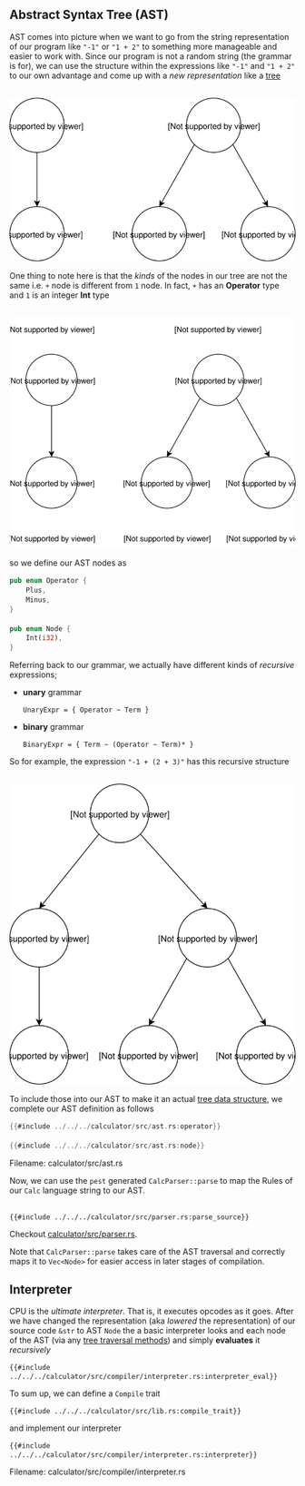 ## Abstract Syntax Tree (AST)

AST comes into picture when we want to go from the string representation of our program like `"-1"` or `"1 + 2"` to something more manageable and easier to work with. Since our program is not a random string (the grammar is for), we can use the structure within the expressions like `"-1"` and `"1 + 2"` to our own advantage and come up with a *new representation* like a [tree](https://en.wikipedia.org/wiki/Tree_structure)

<p align="center">
  </br>
    <a href><img  alt="ast" src="../img/ast.svg"> </a>
</p>

One thing to note here is that the *kinds* of the nodes in our tree are not the same i.e. `+` node is different from `1` node. In fact, `+` has an **Operator** type and `1` is an integer **Int** type


<p align="center">
  </br>
    <a href><img  alt="ast" src="../img/ast_typed.svg"> </a>
</p>


so we define our AST nodes as

```rust
pub enum Operator {
    Plus,
    Minus,
}

pub enum Node {
    Int(i32),
}
```

Referring back to our grammar, we actually have different kinds of *recursive* expressions;

* **unary** grammar
  ```
  UnaryExpr = { Operator ~ Term }
  ```
* **binary** grammar
  ```
  BinaryExpr = { Term ~ (Operator ~ Term)* }
  ```

So for example, the expression `"-1 + (2 + 3)"` has this recursive structure

<p align="center">
</br>
    <a href><img alt="compiler" src="../img/ast_recursive.svg"> </a>
</p>

To include those into our AST to make it an actual [tree data structure](https://en.wikipedia.org/wiki/Binary_tree),
we complete our AST definition as follows


```rust
{{#include ../../../calculator/src/ast.rs:operator}}

{{#include ../../../calculator/src/ast.rs:node}}
```
<span class="filename">Filename: calculator/src/ast.rs</span>

Now, we can use the `pest` generated `CalcParser::parse` to map the Rules of our `Calc` language string to our AST.

```rust,ignore

{{#include ../../../calculator/src/parser.rs:parse_source}}
```
Checkout [calculator/src/parser.rs](../../../calculator/src/parser.rs).


Note that `CalcParser::parse` takes care of the AST traversal and correctly maps it to `Vec<Node>` for easier access
in later stages of compilation.


## Interpreter

CPU is the *ultimate interpreter*. That is, it executes opcodes as it goes. After we have changed the representation (aka *lowered* the representation) of our source code `&str` to AST `Node` the a basic interpreter looks and each node of the AST (via any [tree traversal methods](https://en.wikipedia.org/wiki/Tree_traversal)) and simply **evaluates** it *recursively*

```rust,ignore
{{#include ../../../calculator/src/compiler/interpreter.rs:interpreter_eval}}
```

To sum up, we can define a `Compile` trait

```rust,ignore
{{#include ../../../calculator/src/lib.rs:compile_trait}}
```

and implement our interpreter

```rust,ignore
{{#include ../../../calculator/src/compiler/interpreter.rs:interpreter}}
```
<span class="filename">Filename: calculator/src/compiler/interpreter.rs</span>
